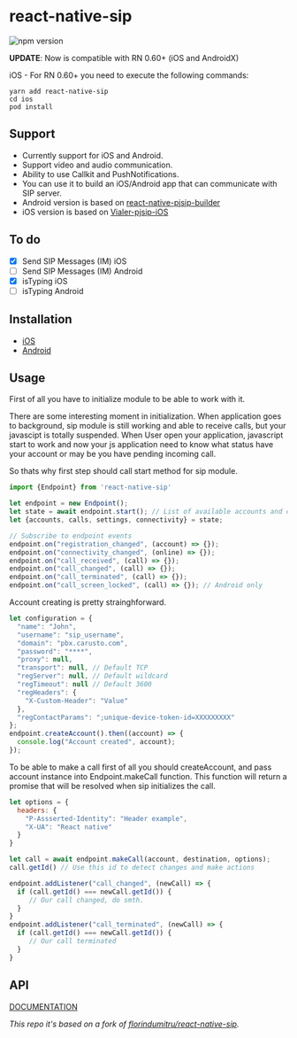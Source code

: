 

# react-native-sip
![npm version](https://badge.fury.io/js/react-native-sip.svg)

**UPDATE**: Now is compatible with RN 0.60+ (iOS and AndroidX)

iOS - For RN 0.60+ you need to execute the following commands:

    yarn add react-native-sip
    cd ios
    pod install


## Support
- Currently support for iOS and Android.  
- Support video and audio communication.
- Ability to use Callkit and PushNotifications.
- You can use it to build an iOS/Android app that can communicate with SIP server.
- Android version is based on [react-native-pjsip-builder](https://github.com/datso/react-native-pjsip-builder)
- iOS version is based on [Vialer-pjsip-iOS](https://github.com/VoIPGRID/Vialer-pjsip-iOS)

## To do

 - [x] Send SIP Messages (IM) iOS
 - [ ] Send SIP Messages (IM) Android
 -  [x] isTyping iOS
 - [ ] isTyping Android

## Installation

- [iOS](https://github.com/FastPBX/react-native-sip/blob/master/docs/installation_ios.md)
- [Android](https://github.com/FastPBX/react-native-sip/blob/master/docs/installation_android.md)

## Usage

First of all you have to initialize module to be able to work with it.

There are some interesting moment in initialization.
When application goes to background, sip module is still working and able to receive calls, but your javascipt is totally suspended.
When User open your application, javascript start to work and now your js application need to know what status have your account or may be you have pending incoming call.

So thats why first step should call start method for sip module.

```javascript
import {Endpoint} from 'react-native-sip'

let endpoint = new Endpoint();
let state = await endpoint.start(); // List of available accounts and calls when RN context is started, could not be empty because Background service is working on Android
let {accounts, calls, settings, connectivity} = state;

// Subscribe to endpoint events
endpoint.on("registration_changed", (account) => {});
endpoint.on("connectivity_changed", (online) => {});
endpoint.on("call_received", (call) => {});
endpoint.on("call_changed", (call) => {});
endpoint.on("call_terminated", (call) => {});
endpoint.on("call_screen_locked", (call) => {}); // Android only
```

Account creating is pretty strainghforward.

```javascript
let configuration = {
  "name": "John",
  "username": "sip_username",
  "domain": "pbx.carusto.com",
  "password": "****",
  "proxy": null,
  "transport": null, // Default TCP
  "regServer": null, // Default wildcard
  "regTimeout": null // Default 3600
  "regHeaders": {
    "X-Custom-Header": "Value"
  },
  "regContactParams": ";unique-device-token-id=XXXXXXXXX"
};
endpoint.createAccount().then((account) => {
  console.log("Account created", account);
});

```

To be able to make a call first of all you should createAccount, and pass account instance into Endpoint.makeCall function.
This function will return a promise that will be resolved when sip initializes the call.

```javascript
let options = {
  headers: {
    "P-Assserted-Identity": "Header example",
    "X-UA": "React native"
  }
}

let call = await endpoint.makeCall(account, destination, options);
call.getId() // Use this id to detect changes and make actions

endpoint.addListener("call_changed", (newCall) => {
  if (call.getId() === newCall.getId()) {
     // Our call changed, do smth.
  }
}
endpoint.addListener("call_terminated", (newCall) => {
  if (call.getId() === newCall.getId()) {
     // Our call terminated
  }
}
```

## API

[DOCUMENTATION](https://FastPBX.github.io/react-native-sip/)

*This repo it's based on a fork of [florindumitru/react-native-sip](https://github.com/florindumitru/react-native-sip).*